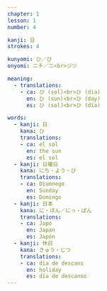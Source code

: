 ```yaml
---
chapter: 1
lesson: 1
number: 4

kanji: 日
strokes: 4

kunyomi: ひ／び
onyomi: ニチ／ニ<br>ジツ

meaning:
  - translations:
    - ca: ひ (sol)<br>ひ (dia)
      en: ひ (sun)<br>ひ (day)
      es: ひ (sol)<br>ひ (día)

words:
  - kanji: 日
    kana: ひ
    translations:
    - ca: el sol
      en: the sun
      es: el sol
  - kanji: 日曜日
    kana: にち・よう・び
    translations:
    - ca: Diumnege
      en: Sunday
      es: Domingo
  - kanji: 日本
    kana: に・ほん／にっ・ぽん
    translations:
    - ca: Japó
      en: Japan
      es: Japón
  - kanji: 休日
    kana: きゅう・じつ
    translations:
    - ca: dia de descans
      en: holiday
      es: día de descanso
---
```


